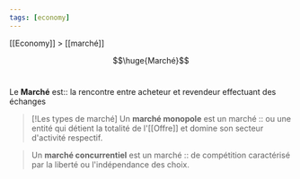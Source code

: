 ```yaml
---
tags: [economy]
---
```

 
 [[Economy]] > [[marché]]

$$\huge{Marché}$$
<br>

Le **Marché** est:: la rencontre entre acheteur et revendeur effectuant des échanges

> [!Les types de marché]
>Un **marché monopole** est un marché :: ou une entité qui détient la totalité de l'[[Offre]] et domine son secteur d'activité respectif.
<!--SR:!2023-02-24,1,210-->
>Un **marché concurrentiel** est un marché :: de compétition caractérisé par la liberté ou l'indépendance des choix.
<!--SR:!2023-02-24,1,210-->

